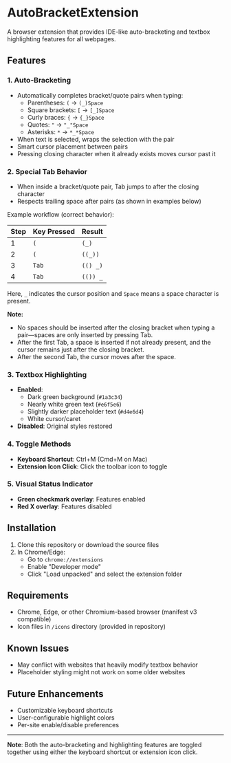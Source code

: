 # AutoBracketExtension

A browser extension that provides IDE-like auto-bracketing and textbox highlighting features for all webpages.

## Features

### 1. Auto-Bracketing

- Automatically completes bracket/quote pairs when typing:
  - Parentheses: `(` → `(_)Space`
  - Square brackets: `[` → `[_]Space`
  - Curly braces: `{` → `{_}Space`
  - Quotes: `"` → `"_"Space`
  - Asterisks: `*` → `*_*Space`
- When text is selected, wraps the selection with the pair
- Smart cursor placement between pairs
- Pressing closing character when it already exists moves cursor past it

### 2. Special Tab Behavior

- When inside a bracket/quote pair, Tab jumps to after the closing character
- Respects trailing space after pairs (as shown in examples below)

Example workflow (correct behavior):

| Step | Key Pressed | Result        |
|------|-------------|---------------|
| 1    | `(`         | `(_)`         |
| 2    | `(`         | `((_))`       |
| 3    | `Tab`       | `(() _)`      |
| 4    | `Tab`       | `(()) _`      |

Here, `_` indicates the cursor position and `Space` means a space character is present.

**Note:**  
- No spaces should be inserted after the closing bracket when typing a pair—spaces are only inserted by pressing Tab.
- After the first Tab, a space is inserted if not already present, and the cursor remains just after the closing bracket.
- After the second Tab, the cursor moves after the space.

### 3. Textbox Highlighting

- **Enabled**:
  - Dark green background (`#1a3c34`)
  - Nearly white green text (`#e6f5e6`)
  - Slightly darker placeholder text (`#d4e6d4`)
  - White cursor/caret
- **Disabled**: Original styles restored

### 4. Toggle Methods

- **Keyboard Shortcut**: Ctrl+M (Cmd+M on Mac)
- **Extension Icon Click**: Click the toolbar icon to toggle

### 5. Visual Status Indicator

- **Green checkmark overlay**: Features enabled
- **Red X overlay**: Features disabled

## Installation

1. Clone this repository or download the source files
2. In Chrome/Edge:
   - Go to `chrome://extensions`
   - Enable "Developer mode"
   - Click "Load unpacked" and select the extension folder

## Requirements

- Chrome, Edge, or other Chromium-based browser (manifest v3 compatible)
- Icon files in `/icons` directory (provided in repository)

## Known Issues

- May conflict with websites that heavily modify textbox behavior
- Placeholder styling might not work on some older websites

## Future Enhancements

- Customizable keyboard shortcuts
- User-configurable highlight colors
- Per-site enable/disable preferences

---

**Note**: Both the auto-bracketing and highlighting features are toggled together using either the keyboard shortcut or extension icon click.
